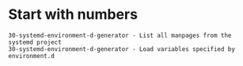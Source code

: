 # Start with numbers
    30-systemd-environment-d-generator - List all manpages from the systemd project
    30-systemd-environment-d-generator - Load variables specified by environment.d